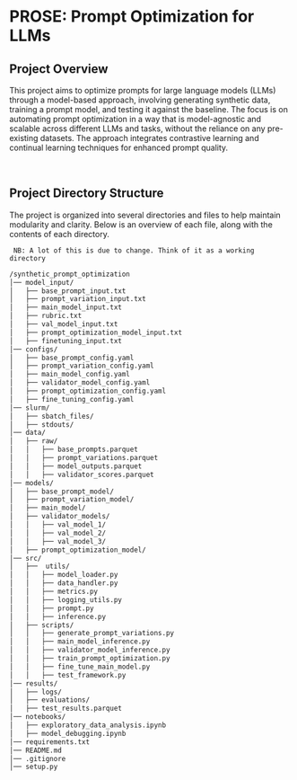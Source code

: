 # PROSE: Prompt Optimization for LLMs

## Project Overview

This project aims to optimize prompts for large language models (LLMs) through a model-based approach, involving generating synthetic data, training a prompt model, and testing it against the baseline. The focus is on automating prompt optimization in a way that is model-agnostic and scalable across different LLMs and tasks, without the reliance on any pre-existing datasets. The approach integrates contrastive learning and continual learning techniques for enhanced prompt quality.

<br>

## Project Directory Structure

The project is organized into several directories and files to help maintain modularity and clarity. Below is an overview of each file, along with the contents of each directory.

``` NB: A lot of this is due to change. Think of it as a working directory``` 

```md
/synthetic_prompt_optimization
│── model_input/
│   ├── base_prompt_input.txt
│   ├── prompt_variation_input.txt
│   ├── main_model_input.txt
│   ├── rubric.txt
│   ├── val_model_input.txt
│   ├── prompt_optimization_model_input.txt
│   ├── finetuning_input.txt
│── configs/
│   ├── base_prompt_config.yaml
│   ├── prompt_variation_config.yaml
│   ├── main_model_config.yaml
│   ├── validator_model_config.yaml
│   ├── prompt_optimization_config.yaml
│   ├── fine_tuning_config.yaml
│── slurm/
│   ├── sbatch_files/
│   ├── stdouts/
│── data/
│   ├── raw/
│   │   ├── base_prompts.parquet
│   │   ├── prompt_variations.parquet
│   │   ├── model_outputs.parquet
│   │   ├── validator_scores.parquet
│── models/
│   ├── base_prompt_model/
│   ├── prompt_variation_model/
│   ├── main_model/
│   ├── validator_models/
│   │   ├── val_model_1/
│   │   ├── val_model_2/
│   │   ├── val_model_3/
│   ├── prompt_optimization_model/
│── src/
│   ├──  utils/
│   │   ├── model_loader.py
│   │   ├── data_handler.py
│   │   ├── metrics.py
│   │   ├── logging_utils.py
│   │   ├── prompt.py
│   │   ├── inference.py
│   ├── scripts/
│   │   ├── generate_prompt_variations.py
│   │   ├── main_model_inference.py
│   │   ├── validator_model_inference.py
│   │   ├── train_prompt_optimization.py
│   │   ├── fine_tune_main_model.py
│   │   ├── test_framework.py
│── results/
│   ├── logs/
│   ├── evaluations/
│   ├── test_results.parquet
│── notebooks/
│   ├── exploratory_data_analysis.ipynb
│   ├── model_debugging.ipynb
│── requirements.txt
│── README.md
│── .gitignore
│── setup.py
```

